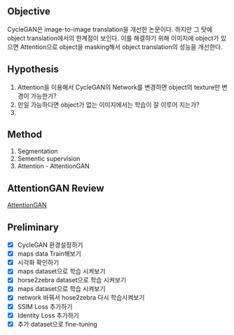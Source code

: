 ## Objective

CycleGAN은 image-to-image translation을 개선한 논문이다. 하지만 그 탓에 object translation에서의 한계점이 보인다. 이를 해결하기 위해 이미지에 object가 있으면 Attention으로 object을 masking해서 object translation의 성능을 개선한다.

## Hypothesis

1. Attention을 이용해서 CycleGAN의 Network를 변경하면 object의 texture만 변경이 가능한가?
2. 만일 가능하다면 object가 없는 이미지에서는 학습이 잘 이루어 지는가?
3. 

## Method

1. Segmentation
2. Sementic supervision
3. Attention - AttentionGAN

## AttentionGAN Review

[AttentionGAN](https://www.notion.so/AttentionGAN-94cc9fb177844d9484714054fc509a46)

## Preliminary

- [x]  CycleGAN 환경설정하기
- [x]  maps data Train해보기
- [x]  시각화 확인하기
- [x]  maps dataset으로 학습 시켜보기
- [x]  horse2zebra dataset으로 학습 시켜보기
- [x]  maps dataset으로 학습 시켜보기
- [x]  network 바꿔서 hose2zebra 다시 학습시켜보기
- [x]  SSIM Loss 추가하기
- [x]  Identity Loss 추가하기
- [x]  추가 dataset으로 fine-tuning 